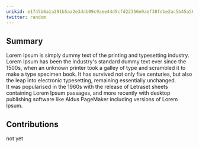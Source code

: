 ```yaml
---
unikid: e1745b6a1a291b5aa2e3ddb09c9aee44d9cfd22356e0aef38fdbe2ac5b45a564
twitter: random
---
```


## Summary
Lorem Ipsum is simply dummy text of the printing and typesetting industry. Lorem Ipsum has been the industry's standard dummy text ever since the 1500s, when an unknown printer took a galley of type and scrambled it to make a type specimen book. It has survived not only five centuries, but also the leap into electronic typesetting, remaining essentially unchanged.  
It was popularised in the 1960s with the release of Letraset sheets containing Lorem Ipsum passages, and more recently with desktop publishing software like Aldus PageMaker including versions of Lorem Ipsum.

## Contributions
not yet